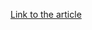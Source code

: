 [Link to the article](https://redcanary.com/blog/threat-intelligence/intelligence-insights-december-2024/)
